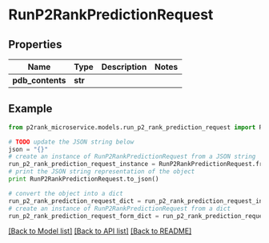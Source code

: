 # RunP2RankPredictionRequest


## Properties

Name | Type | Description | Notes
------------ | ------------- | ------------- | -------------
**pdb_contents** | **str** |  | 

## Example

```python
from p2rank_microservice.models.run_p2_rank_prediction_request import RunP2RankPredictionRequest

# TODO update the JSON string below
json = "{}"
# create an instance of RunP2RankPredictionRequest from a JSON string
run_p2_rank_prediction_request_instance = RunP2RankPredictionRequest.from_json(json)
# print the JSON string representation of the object
print RunP2RankPredictionRequest.to_json()

# convert the object into a dict
run_p2_rank_prediction_request_dict = run_p2_rank_prediction_request_instance.to_dict()
# create an instance of RunP2RankPredictionRequest from a dict
run_p2_rank_prediction_request_form_dict = run_p2_rank_prediction_request.from_dict(run_p2_rank_prediction_request_dict)
```
[[Back to Model list]](../README.md#documentation-for-models) [[Back to API list]](../README.md#documentation-for-api-endpoints) [[Back to README]](../README.md)


